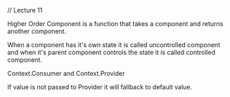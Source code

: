 // Lecture 11

Higher Order Component is a function that takes a component and returns another component.

When a component has it's own state it is called uncontrolled component and when it's parent component controls the state it is called controlled component.

Context.Consumer and Context.Provider

If value is not passed to Provider it will fallback to default value.
